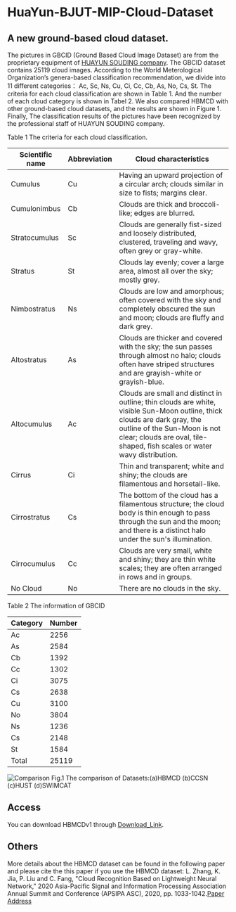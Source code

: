 # HuaYun-BJUT-MIP-Cloud-Dataset
## A new ground-based cloud dataset.

The pictures in GBCID (Ground Based Cloud Image Dataset) are from the proprietary equipment of [HUAYUN SOUDING company](http://www.hysdqx.com/). The GBCID dataset contains 25119 cloud images. According to the World Meterological Organization’s genera-based classification recommendation, we divide into 11 different categories： Ac, Sc, Ns, Cu, Ci, Cc, Cb, As, No, Cs, St. The criteria for each cloud classification are shown in Table 1. And the number of each cloud category is shown in Tabel 2. We also compared HBMCD with other ground-based cloud datasets, and the results are shown in Figure 1.
Finally, The classification results of the pictures have been recognized by the professional staff of HUAYUN SOUDING company.



Table 1 The criteria for each cloud classification.

Scientific name  | Abbreviation  | Cloud characteristics
 ---- | ----- | ------  
 Cumulus  | Cu | Having an upward projection of a circular arch; clouds similar in size to fists; margins clear.  
 Cumulonimbus  | Cb | Clouds are thick and broccoli-like; edges are blurred.
 Stratocumulus  | Sc | Clouds are generally fist-sized and loosely distributed, clustered, traveling and wavy, often grey or gray-white.  
 Stratus  | St | Clouds lay evenly; cover a large area, almost all over the sky; mostly grey.  
 Nimbostratus  | Ns | Clouds are low and amorphous; often covered with the sky and completely obscured the sun and moon; clouds are fluffy and dark grey. 
 Altostratus  | As| Clouds are thicker and covered with the sky; the sun passes through almost no halo; clouds often have striped structures and are grayish-white or grayish-blue.
 Altocumulus  | Ac | Clouds are small and distinct in outline; thin clouds are white, visible Sun-Moon outline, thick clouds are dark gray, the outline of the Sun-Moon is not clear; clouds are oval, tile-shaped, fish scales or water wavy distribution. 
 Cirrus  | Ci | Thin and transparent; white and shiny; the clouds are filamentous and horsetail-like.  
 Cirrostratus  | Cs | The bottom of the cloud has a filamentous structure; the cloud body is thin enough to pass through the sun and the moon; and there is a distinct halo under the sun's illumination. 
 Cirrocumulus  | Cc | Clouds are very small, white and shiny; they are thin white scales; they are often arranged in rows and in groups. 
 No Cloud  | No | There are no clouds in the sky.





Table 2 The information of GBCID

Category  | Number  | 
 ---- | ----- |
 Ac  | 2256 | 
 As  | 2584 | 
 Cb  | 1392 | 
 Cc  | 1302 | 
 Ci  | 3075 | 
 Cs  | 2638 | 
 Cu  | 3100 | 
 No  | 3804 | 
 Ns  | 1236 | 
 Cs  | 2148 | 
 St  | 1584 | 
 Total  | 25119 | 

![Comparison](https://github.com/SadaharuZL/HuaYun-BJUT-MIP-Cloud-Dataset/blob/master/HBMCD/1.png)
Fig.1 The comparison of Datasets:(a)HBMCD (b)CCSN (c)HUST (d)SWIMCAT


## Access
You can download HBMCDv1 through [Download_Link](https://github.com/SadaharuZL/HuaYun-BJUT-MIP-Cloud-Dataset/blob/master/Download_Link).

## Others
More details about the HBMCD dataset can be found in the following paper and please cite the this paper if you use the HBMCD dataset:
L. Zhang, K. Jia, P. Liu and C. Fang, "Cloud Recognition Based on Lightweight Neural Network," 2020 Asia-Pacific Signal and Information Processing Association Annual Summit and Conference (APSIPA ASC), 2020, pp. 1033-1042.[Paper Address](https://ieeexplore.ieee.org/document/9306413)


